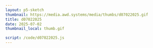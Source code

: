 ```yaml
---
layout: p5-sketch
thumbnail: https://media.awd.systems/media/thumbs/d07022025.gif
title: d07022025
date: 2025-07-02
thumbnail_local: thumb.gif

script: /code/d07022025.js
---
```

